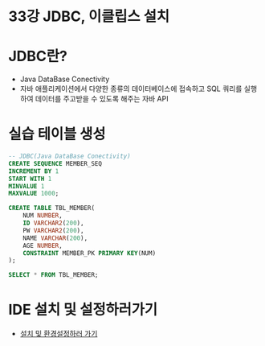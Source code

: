 # 33강 JDBC, 이클립스 설치

# JDBC란?

- Java DataBase Conectivity
- 자바 애플리케이션에서 다양한 종류의 데이터베이스에 접속하고 SQL 쿼리를 실행하여 데이터를 주고받을 수 있도록 해주는 자바 API

# 실습 테이블 생성

```sql
-- JDBC(Java DataBase Conectivity)
CREATE SEQUENCE MEMBER_SEQ
INCREMENT BY 1
START WITH 1
MINVALUE 1
MAXVALUE 1000;

CREATE TABLE TBL_MEMBER(
	NUM NUMBER,
	ID VARCHAR2(200),
	PW VARCHAR2(200),
	NAME VARCHAR(200),
	AGE NUMBER,
	CONSTRAINT MEMBER_PK PRIMARY KEY(NUM)
);

SELECT * FROM TBL_MEMBER;
```

# IDE 설치 및 설정하러가기

- [설치 및 환경설정하러 가기](https://blog.naver.com/coding_music/223616144644)